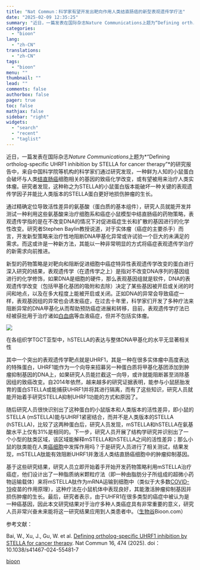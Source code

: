 ```yaml
---
title: "Nat Commun：科学家有望开发出靶向作用人类结直肠癌的新型表观遗传学疗法"
date: "2025-02-09 12:35:25"
summary: "近日，一篇发表在国际杂志Nature Communications上题为“Defining orth..."
categories:
  - "bioon"
lang:
  - "zh-CN"
translations:
  - "zh-CN"
tags:
  - "bioon"
menu: ""
thumbnail: ""
lead: ""
comments: false
authorbox: false
pager: true
toc: false
mathjax: false
sidebar: "right"
widgets:
  - "search"
  - "recent"
  - "taglist"
---
```


近日，一篇发表在国际杂志*Nature Communications*上题为*“Defining ortholog-specific UHRF1 inhibition by STELLA for cancer therapy”*的研究报告中，来自中国科学院等机构的科学家们通过研究发现，一种鲜为人知的小鼠蛋白会破坏与人类[结直肠癌](https://www.medsci.cn/search?q=%E7%BB%93%E7%9B%B4%E8%82%A0%E7%99%8C)细胞相关的基因的致癌化学改变，或有望被用来治疗人类实体瘤。研究者发现，这种称之为STELLA的小鼠蛋白版本能破坏一种关键的表观遗传学因子并能比人类版本的STELLA蛋白更好地损伤肿瘤的生长。

通过精确定位导致活性差异的氨基酸（蛋白质的基本组件），研究人员就能开发并测试一种利用这些氨基酸来治疗细胞系和癌症小鼠模型中结直肠癌的药物策略，表观遗传学指的是在不改变DNA的情况下对促进癌症生长和扩散的基因进行的化学性改变。研究者Stephen Baylin教授说道，对于实体瘤（癌症的主要杀手）而言，开发新型策略来治疗性地阻断DNA甲基化异常或许试验一个巨大的未满足的需求。而这或许是一种新方法，其能以一种非常明显的方式将癌症表观遗传学治疗的新需求向前推进。

新型的药物策略是对靶向和阻断促进细胞中癌症特异性表观遗传学改变的蛋白进行深入研究的结果，表观遗传学（在遗传学之上）是指对不改变DNA序列的基因组进行的化学修饰，如果DNA是细胞的硬件，那么表观基因组就是软件，DNA的表观遗传学改变（包括甲基化基团的吸附和去除）决定了某些基因被开启或关闭的时间和地点，以及在多大程度上能被开启或关闭。正如DNA的异常会导致癌症一样，表观基因组的异常也会诱发癌症，在过去十年里，科学家们开发了多种疗法来阻断异常的DNA甲基化从而帮助预防癌症进展和转移，目前，表观遗传学疗法已经被获批用于治疗诸如[白血病](https://www.medsci.cn/search?q=%E7%99%BD%E8%A1%80%E7%97%85&sort_type=1&search_type=1&page=1)等血液癌症，但并不包括实体瘤。

![](https://img.medsci.cn/bioon-com/20250207/1738927240433_1938376.png)

在各组织学TGCT亚型中，hSTELLA的表达与整体DNA甲基化的水平无显著相关性

其中一个突出的表观遗传学靶点就是UHRF1，其是一种在很多实体瘤中高度表达的特殊蛋白，UHRF1能作为一个向导来招募另一种蛋白质将甲基化基团添加到肿瘤抑制基因的DNA上，如果研究人员能拦截这一向导，或许就能阻断甚至消除基因组的致癌改变。自2014年依然，越来越多的研究证据表明，能参与小鼠胚胎发育的蛋白STELLA或能捕获UHRF1并将其进行隔离，而有了这些知识，研究人员就能开始着手研究STELLA抑制UHRF1功能的方式和原因了。

随后研究人员很快识别出了这种蛋白的小鼠版本和人类版本的活性差异，即小鼠的STELLA (mSTELLA)能与UHRF1紧密结合，而并不是人类版本的STELLA (hSTELLA)，比较了这两种蛋白后，研究人员发现，mSTELLA和hSTELLA在氨基酸水平上仅有31%是相同的。下一步，研究人员开展了结构学研究并识别出了一个小型的肽类区域，该区域能解释mSTELLA和hSTELLA之间的活性差异；那么小鼠的肽类能在人类[癌细胞](https://www.medsci.cn/topic/show?id=3efee1519b2)中发挥作用吗？于是研究人员进行了相关测试，结果发现，mSTELLA肽能有效阻断UHRF1并激活人类结直肠癌细胞中的肿瘤抑制基因。

基于这些研究结果，研究人员立即开始着手开始开发药物策略利用mSTELLA治疗癌症，他们设计出了一种脂质纳米颗粒疗法（即一种由脂肪分子所组成的超微小药物运输载体）来将mSTELLA肽作为mRNA运输到细胞中（类似于大多数[COVID-19](https://www.medsci.cn/search?q=COVID-19)疫苗的作用原理），这种疗法在小鼠机体中表现良好，其能激活肿瘤抑制基因并损伤肿瘤的生长。最后，研究者表示，由于UHFR1在很多类型的癌症中被认为是一种癌基因，因此本文研究结果对于治疗多种人类癌症具有非常重要的意义，研究人员非常兴奋未来能将这一研究结果应用到人类患者中。（[生物谷](https://www.bioon.com)Bioon.com）

参考文献：

Bai, W., Xu, J., Gu, W. et al. [Defining ortholog-specific UHRF1 inhibition by STELLA for cancer therapy](https://www.nature.com/articles/s41467-024-55481-7). Nat Commun 16, 474 (2025). doi：10.1038/s41467-024-55481-7

[bioon](http://news.bioon.com/article/33c186236822.html)
